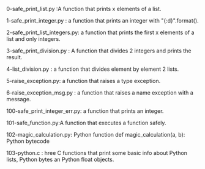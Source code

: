 0-safe_print_list.py :A  function that prints x elements of a list.

1-safe_print_integer.py  :  a function that prints an integer with "{:d}".format().

2-safe_print_list_integers.py: a function that prints the first x elements of a list and only integers.

3-safe_print_division.py : A  function that divides 2 integers and prints the result.

4-list_division.py : a function that divides element by element 2 lists.

5-raise_exception.py: a function that raises a type exception.

6-raise_exception_msg.py : a function that raises a name exception with a message.

100-safe_print_integer_err.py: a function that prints an integer.

101-safe_function.py:A function that executes a function safely.

102-magic_calculation.py: Python function def magic_calculation(a, b): Python bytecode

103-python.c : hree C functions that print some basic info about Python lists, Python bytes an Python float objects.
